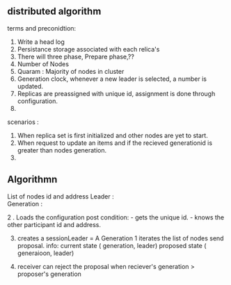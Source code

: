 

 
distributed algorithm
---
terms and preconidtion: 
1. Write a head log 
2. Persistance storage associated with each relica's
3. There will three phase, Prepare phase,??
4. Number of Nodes
5. Quaram : Majority of nodes in cluster
6. Generation clock, whenever a new leader is selected, a number is updated. 
7. Replicas are preassigned with unique id, assignment is done through configuration.
8.  
 
 scenarios :  
 1.  When replica set is first initialized and other nodes are yet to start.
 2.  When request to update an items and if the recieved generationid is greater than nodes generation.
 3.  

 Algorithmn
 ----
  List of nodes id and address 
  Leader :      
  Generation : 

   

 2 . Loads the configuration 
      post condition: 
      - gets the unique id.
      - knows the other participant id and address.

   
 3. creates a sessionLeader = A 
    Generation 1
    iterates the list of nodes 
      send proposal.
        info: current state ( generation, leader)
              proposed state ( generaioon, leader)

 4. receiver can reject the proposal 
     when reciever's generation > proposer's generation
